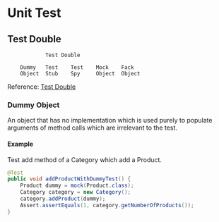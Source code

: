 # Unit Test

## Test Double
```
            Test Double
            
    Dummy   Test    Test    Mock    Fack
    Object  Stub    Spy     Object  Object
```

Reference: [Test Double](http://xunitpatterns.com/Test%20Double.html)

### Dummy Object
An object that has no implementation which is used purely to populate arguments of method calls which are irrelevant to the test.

#### Example
Test add method of a Category which add a Product.

```java
@Test
public void addProductWithDummyTest() {
    Product dummy = mock(Product.class);
    Category category = new Category();
    category.addProduct(dummy);
    Assert.assertEquals(1, category.getNumberOfProducts());
}
```